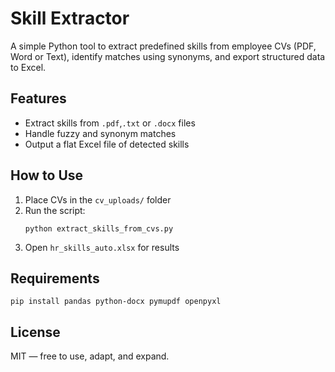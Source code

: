 # Skill Extractor

A simple Python tool to extract predefined skills from employee CVs (PDF, Word or Text), identify matches using synonyms, and export structured data to Excel.

## Features
- Extract skills from `.pdf`,`.txt` or `.docx` files
- Handle fuzzy and synonym matches
- Output a flat Excel file of detected skills

## How to Use
1. Place CVs in the `cv_uploads/` folder
2. Run the script:
   ```
   python extract_skills_from_cvs.py
   ```
3. Open `hr_skills_auto.xlsx` for results

## Requirements
```
pip install pandas python-docx pymupdf openpyxl
```

## License
MIT — free to use, adapt, and expand.
